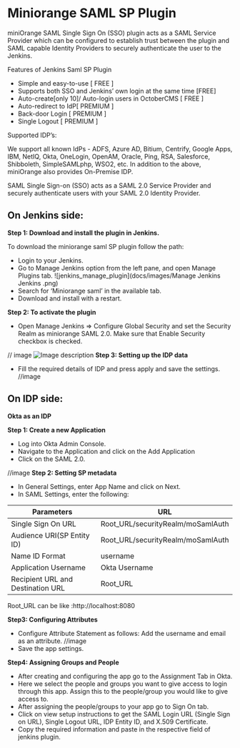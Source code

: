 # Miniorange SAML SP Plugin
miniOrange SAML Single Sign On (SSO) plugin acts as a SAML Service Provider which can be configured to establish trust between the plugin and SAML capable Identity Providers to securely authenticate the user to the Jenkins.

Features of Jenkins Saml SP Plugin

* Simple and easy-to-use [ FREE ]
* Supports both SSO and Jenkins’ own login at the same time [FREE]
* Auto-create[only 10]/ Auto-login users in OctoberCMS [ FREE ]
* Auto-redirect to IdP[ PREMIUM ]
* Back-door Login [ PREMIUM ]
* Single Logout [ PREMIUM ]

Supported IDP’s:

We support all known IdPs - 
ADFS, Azure AD, Bitium, Centrify, Google Apps, IBM, NetIQ, Okta, OneLogin,  OpenAM, Oracle,  Ping,  RSA,  Salesforce, Shibboleth, SimpleSAMLphp, WSO2, etc.
In addition to the above, miniOrange also provides On-Premise IDP. 

 SAML Single Sign-on (SSO) acts as a SAML 2.0 Service Provider and securely authenticate users with your SAML 2.0 Identity Provider.

## On Jenkins side:

**Step 1: Download and install the plugin in Jenkins.**

To download the miniorange saml SP plugin follow the path:
* Login to your Jenkins.
* Go to Manage Jenkins option from the left pane, and open Manage Plugins tab.
![jenkins_manage_plugin](docs/images/Manage Jenkins  Jenkins .png)
* Search for ‘Miniorange saml’ in the available tab.
* Download and install with a restart.

**Step 2: To activate the plugin**

* Open Manage Jenkins => Configure Global Security and set the Security Realm as miniorange SAML 2.0.
            Make sure that Enable Security checkbox is checked.

// image ![Image description](link-to-image)
**Step 3: Setting up the IDP data**

* Fill the required details of IDP and press apply and save the settings.
//image
## On IDP side:
**Okta as an IDP**

**Step 1: Create a new Application**
* Log into Okta Admin Console.
* Navigate to the Application and click on the Add Application
* Click on the SAML 2.0.

//image
**Step 2: Setting  SP metadata**
* In General  Settings, enter App Name and click on Next.
* In SAML Settings, enter the following:

| Parameters | URL|
| ------------- | ------------- |
| Single Sign On URL | Root_URL/securityRealm/moSamlAuth  |
| Audience URI(SP Entity ID) | Root_URL/securityRealm/moSamlAuth  |
| Name ID Format | username |
| Application Username | Okta Username |
| Recipient URL and Destination URL| Root_URL|

  Root_URL can be like :http://localhost:8080
  
**Step3: Configuring Attributes**
* Configure Attribute Statement as follows:
 Add the username and email as an attribute.
//image
* Save the app settings.

**Step4: Assigning Groups and People**
* After creating and configuring the app go to the Assignment Tab in Okta.
* Here we select the people and groups you want to give access to login through this app. Assign this to the people/group you would like to give access to.
* After assigning the people/groups to your app go to Sign On tab.
* Click on view setup instructions to get the SAML Login URL (Single Sign on URL), Single Logout URL, IDP Entity ID, and X.509 Certificate.
* Copy the required information and paste in the respective field of jenkins plugin.
